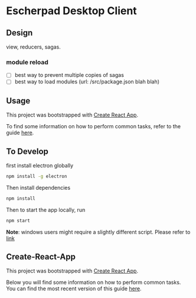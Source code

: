 # Escherpad Desktop Client

## Design

view, reducers, sagas. 

### module reload
- [ ] best way to prevent multiple copies of sagas
- [ ] best way to load modules (url: /src/package.json blah blah)

## Usage

This project was bootstrapped with [Create React App](https://github.com/facebookincubator/create-react-app).

To find some information on how to perform common tasks, refer to the guide [here](https://github.com/facebookincubator/create-react-app/blob/master/packages/react-scripts/template/README.md).

## To Develop
first install electron globally
```sh
npm install -g electron
```

Then install dependencies
```sh
npm install
```

Then to start the app locally, run
```bash
npm start
```

**Note**: windows users might require a slightly different script. Please refer to [link](https://medium.freecodecamp.com/building-an-electron-application-with-create-react-app-97945861647c)

## Create-React-App

This project was bootstrapped with [Create React App](https://github.com/facebookincubator/create-react-app).

Below you will find some information on how to perform common tasks.<br>
You can find the most recent version of this guide [here](https://github.com/facebookincubator/create-react-app/blob/master/packages/react-scripts/template/README.md).
